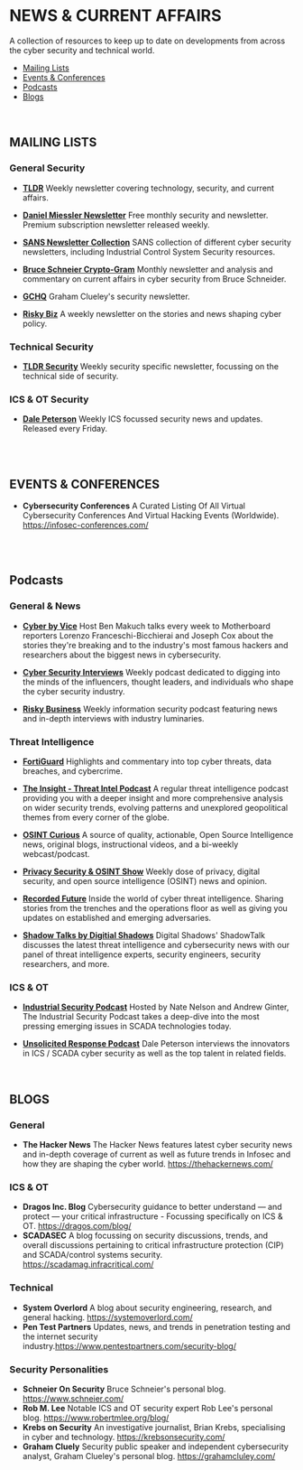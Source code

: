# NEWS & CURRENT AFFAIRS
A collection of resources to keep up to date on developments from across the cyber security and technical world.

- [Mailing Lists](#mailing)
- [Events & Conferences](#events)
- [Podcasts](#podcast)
- [Blogs ](#blog)
<br/>

<a name="mailing"></a>
## MAILING LISTS
### General Security
* [**TLDR**](https://www.tldrnewsletter.com/) Weekly newsletter covering technology, security, and current affairs. 

* [**Daniel Miessler Newsletter**](https://danielmiessler.com/) Free monthly security and newsletter. Premium subscription newsletter released weekly. 

* [**SANS Newsletter Collection**](https://www.sans.org/newsletters/) SANS collection of different cyber security newsletters, including Industrial Control System Security resources. 

* [**Bruce Schneier Crypto-Gram**](https://www.schneier.com/crypto-gram/subscribe/) Monthly newsletter and analysis and commentary on current affairs in cyber security from Bruce Schneider. 

* [**GCHQ**](https://grahamcluley.com/gchq-newsletter/) Graham Clueley's security newsletter. 

* [**Risky Biz**](https://srslyriskybiz.substack.com/subscribe) A weekly newsletter on the stories and news shaping cyber policy.

### Technical Security
* [**TLDR Security**](https://tldrsec.com/newsletter/) Weekly security specific newsletter, focussing on the technical side of security. 

### ICS & OT Security
* [**Dale Peterson**](https://dale-peterson.com/digital-bond-archives/) Weekly ICS focussed security news and updates. Released every Friday. 
<br/>
<br/>

<a name="events"></a>
## EVENTS & CONFERENCES
* **Cybersecurity Conferences** A Curated Listing Of All Virtual Cybersecurity Conferences And Virtual Hacking Events (Worldwide). https://infosec-conferences.com/
<br/>
<br/>

<a name="podcast"></a>
## Podcasts 
### General & News
* [**Cyber by Vice**](https://www.vice.com/en/topic/cyber-podcast) Host Ben Makuch talks every week to Motherboard reporters Lorenzo Franceschi-Bicchierai and Joseph Cox about the stories they're breaking and to the industry's most famous hackers and researchers about the biggest news in cybersecurity.

* [**Cyber Security Interviews**](https://cybersecurityinterviews.com/) Weekly podcast dedicated to digging into the minds of the influencers, thought leaders, and individuals who shape the cyber security industry.

* [**Risky Business**](https://risky.biz/) Weekly information security podcast featuring news and in-depth interviews with industry luminaries.


### Threat Intelligence
* [**FortiGuard**](https://www.fortiguard.com/podcasts) Highlights and commentary into top cyber threats, data breaches, and cybercrime.

* [**The Insight - Threat Intel Podcast**](https://landing.intelligencefusion.co.uk/threat-intelligence-podcast-yellowhammer-brexit) A regular threat intelligence podcast providing you with a deeper insight and more comprehensive analysis on wider security trends, evolving patterns and unexplored geopolitical themes from every corner of the globe.

* [**OSINT Curious**](https://osintcurio.us/) A source of quality, actionable, Open Source Intelligence news, original blogs, instructional videos, and a bi-weekly webcast/podcast.

* [**Privacy Security & OSINT Show**](https://inteltechniques.com/podcast.html) Weekly dose of privacy, digital security, and open source intelligence (OSINT) news and opinion.

* [**Recorded Future**](https://www.recordedfuture.com/resources/podcast/) Inside the world of cyber threat intelligence. Sharing stories from the trenches and the operations floor as well as giving you updates on established and emerging adversaries.

* [**Shadow Talks by Digitial Shadows**](https://resources.digitalshadows.com/threat-intelligence-podcast-shadowtalk) Digital Shadows' ShadowTalk discusses the latest threat intelligence and cybersecurity news with our panel of threat intelligence experts, security engineers, security researchers, and more.


### ICS & OT
* [**Industrial Security Podcast**](https://waterfall-security.com/scada-security/podcasts-on-ics-cybersecurity/) Hosted by Nate Nelson and Andrew Ginter, The Industrial Security Podcast takes a deep-dive into the most pressing emerging issues in SCADA technologies today. 

* [**Unsolicited Response Podcas‪t‬**](https://dale-peterson.com/podcast-2/) Dale Peterson interviews the innovators in ICS / SCADA cyber security as well as the top talent in related fields. 
<br/>


















<a name="blog"></a>
## BLOGS 
### General
* **The Hacker News** The Hacker News features latest cyber security news and in-depth coverage of current as well as future trends in Infosec and how they are shaping the cyber world. https://thehackernews.com/

### ICS & OT
* **Dragos Inc. Blog** Cybersecurity guidance to better understand — and protect — your critical infrastructure - Focussing specifically on ICS & OT. https://dragos.com/blog/
* **SCADASEC** A blog focussing on security discussions, trends, and overall discussions pertaining to critical infrastructure protection (CIP) and SCADA/control systems security. https://scadamag.infracritical.com/

### Technical
* **System Overlord** A blog about security engineering, research, and general hacking. https://systemoverlord.com/
* **Pen Test Partners** Updates, news, and trends in penetration testing and the internet security industry.https://www.pentestpartners.com/security-blog/

### Security Personalities
* **Schneier On Security** Bruce Schneier's personal blog. https://www.schneier.com/
* **Rob M. Lee** Notable ICS and OT security expert Rob Lee's personal blog. https://www.robertmlee.org/blog/
* **Krebs on Security** An investigative journalist, Brian Krebs, specialising in cyber and technology. https://krebsonsecurity.com/
* **Graham Cluely** Security public speaker and independent cybersecurity analyst, Graham Clueley's personal blog. https://grahamcluley.com/




